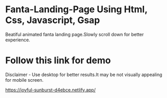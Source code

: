 # Fanta-Landing-Page Using Html, Css, Javascript, Gsap

Beatiful animated fanta landing page.Slowly scroll down for better experience.

# Follow this link for demo

Disclaimer - Use desktop for better results.It may be not visually appealing for mobile screen.

https://joyful-sunburst-d4ebce.netlify.app/
